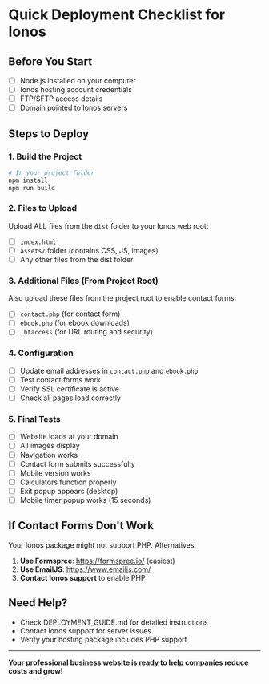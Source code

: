 # Quick Deployment Checklist for Ionos

## Before You Start
- [ ] Node.js installed on your computer
- [ ] Ionos hosting account credentials
- [ ] FTP/SFTP access details
- [ ] Domain pointed to Ionos servers

## Steps to Deploy

### 1. Build the Project
```bash
# In your project folder
npm install
npm run build
```

### 2. Files to Upload
Upload ALL files from the `dist` folder to your Ionos web root:
- [ ] `index.html` 
- [ ] `assets/` folder (contains CSS, JS, images)
- [ ] Any other files from the dist folder

### 3. Additional Files (From Project Root)
Also upload these files from the project root to enable contact forms:
- [ ] `contact.php` (for contact form)
- [ ] `ebook.php` (for ebook downloads)  
- [ ] `.htaccess` (for URL routing and security)

### 4. Configuration
- [ ] Update email addresses in `contact.php` and `ebook.php`
- [ ] Test contact forms work
- [ ] Verify SSL certificate is active
- [ ] Check all pages load correctly

### 5. Final Tests
- [ ] Website loads at your domain
- [ ] All images display
- [ ] Navigation works
- [ ] Contact form submits successfully
- [ ] Mobile version works
- [ ] Calculators function properly
- [ ] Exit popup appears (desktop)
- [ ] Mobile timer popup works (15 seconds)

## If Contact Forms Don't Work

Your Ionos package might not support PHP. Alternatives:
1. **Use Formspree**: https://formspree.io/ (easiest)
2. **Use EmailJS**: https://www.emailjs.com/
3. **Contact Ionos support** to enable PHP

## Need Help?
- Check DEPLOYMENT_GUIDE.md for detailed instructions
- Contact Ionos support for server issues
- Verify your hosting package includes PHP support

---
**Your professional business website is ready to help companies reduce costs and grow!**